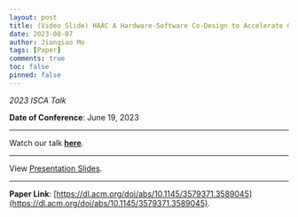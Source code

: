 ```yaml
---
layout: post
title: (Video Slide) HAAC A Hardware-Software Co-Design to Accelerate Garbled Circuits
date: 2023-08-07
author: Jianqiao Mo
tags: [Paper]
comments: true
toc: false
pinned: false
---
```

_2023 ISCA Talk_

**Date of Conference**: June 19, 2023

***

Watch our talk [**here**](https://drive.google.com/file/d/11DMoWB610ABptRIw4NEhnFsa5S8LpI9j/view?usp=sharing).

***

View [Presentation Slides](https://drive.google.com/file/d/13w4n5IO5-J_PgWtfDCAR-Swh0plHjrkg/view?usp=sharing).

***

**Paper Link**: [https://dl.acm.org/doi/abs/10.1145/3579371.3589045](https://dl.acm.org/doi/abs/10.1145/3579371.3589045).
